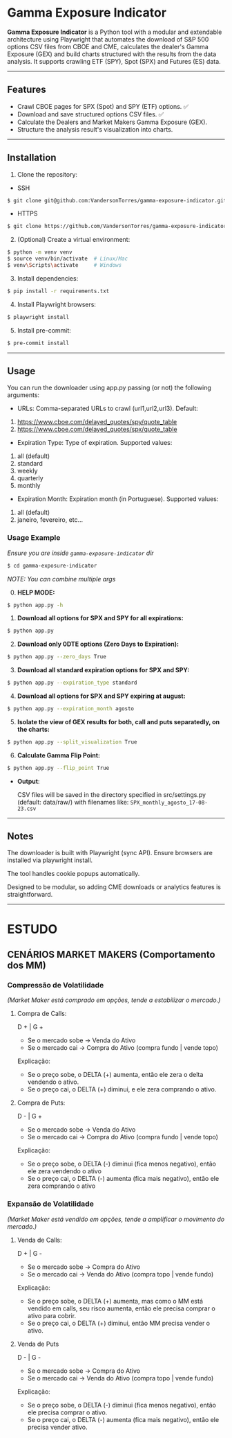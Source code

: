 # Gamma Exposure Indicator

**Gamma Exposure Indicator** is a Python tool with a modular and extendable architecture using Playwright that automates the download of S&P 500 options CSV files from CBOE and CME, calculates the dealer's Gamma Exposure (GEX) and build charts structured with the results from the data analysis. It supports crawling ETF (SPY), Spot (SPX) and Futures (ES) data.

---

## Features

- Crawl CBOE pages for SPX (Spot) and SPY (ETF) options.            ✅
- Download and save structured options CSV files.                   ✅
- Calculate the Dealers and Market Makers Gamma Exposure (GEX).
- Structure the analysis result's visualization into charts.

---

## Installation

1. Clone the repository:
- SSH
```bash
$ git clone git@github.com:VandersonTorres/gamma-exposure-indicator.git
```
- HTTPS
```bash
$ git clone https://github.com/VandersonTorres/gamma-exposure-indicator.git
```

2. (Optional) Create a virtual environment:
```bash
$ python -m venv venv
$ source venv/bin/activate  # Linux/Mac
$ venv\Scripts\activate     # Windows
```

3. Install dependencies:
```bash
$ pip install -r requirements.txt
```

4. Install Playwright browsers:

```bash
$ playwright install
```

5. Install pre-commit:

```bash
$ pre-commit install
```

---

## Usage
You can run the downloader using app.py passing (or not) the following arguments:

- URLs: Comma-separated URLs to crawl (url1,url2,url3). Default:
1. https://www.cboe.com/delayed_quotes/spy/quote_table
2. https://www.cboe.com/delayed_quotes/spx/quote_table


- Expiration Type: Type of expiration. Supported values:
1. all (default)
2. standard
3. weekly
4. quarterly
5. monthly

- Expiration Month: Expiration month (in Portuguese). Supported values:

1. all (default)
2. janeiro, fevereiro, etc...

### Usage Example

*Ensure you are inside `gamma-exposure-indicator` dir*
```bash
$ cd gamma-exposure-indicator
```

*NOTE: You can combine multiple args*

0. **HELP MODE:**
```bash
$ python app.py -h
```

1. **Download all options for SPX and SPY for all expirations:**
```bash
$ python app.py
```

2. **Download only 0DTE options (Zero Days to Expiration):**
```bash
$ python app.py --zero_days True
```

3. **Download all standard expiration options for SPX and SPY:**
```bash
$ python app.py --expiration_type standard
```

4. **Download all options for SPX and SPY expiring at august:**
```bash
$ python app.py --expiration_month agosto
```

5. **Isolate the view of GEX results for both, call and puts separatedly, on the charts:**
```bash
$ python app.py --split_visualization True
```

6. **Calculate Gamma Flip Point:**
```bash
$ python app.py --flip_point True
```
- **Output**:

    CSV files will be saved in the directory specified in src/settings.py (default: data/raw/) with filenames like: `SPX_monthly_agosto_17-08-23.csv`

---

## Notes
The downloader is built with Playwright (sync API). Ensure browsers are installed via playwright install.

The tool handles cookie popups automatically.

Designed to be modular, so adding CME downloads or analytics features is straightforward.

---

# ESTUDO

## CENÁRIOS MARKET MAKERS (Comportamento dos MM)

### Compressão de Volatilidade
*(Market Maker está comprado em opções, tende a estabilizar o mercado.)*

1. Compra de Calls:

    D + | G +

    - Se o mercado sobe  ->  Venda do Ativo
    - Se o mercado cai   ->  Compra do Ativo
    (compra fundo | vende topo)

    Explicação:
    - Se o preço sobe, o DELTA (+) aumenta, então ele zera o delta vendendo o ativo.
    - Se o preço cai, o DELTA (+) diminui, e ele zera comprando o ativo.

2. Compra de Puts:

    D - | G +

    - Se o mercado sobe  ->  Venda do Ativo
    - Se o mercado cai   ->  Compra do Ativo
    (compra fundo | vende topo)

    Explicação:
    - Se o preço sobe, o DELTA (-) diminui (fica menos negativo), então ele zera vendendo o ativo
    - Se o preço cai, o DELTA (-) aumenta (fica mais negativo), então ele zera comprando o ativo

### Expansão de Volatilidade
*(Market Maker está vendido em opções, tende a amplificar o movimento do mercado.)*

1. Venda de Calls:

    D + | G -

    - Se o mercado sobe ->  Compra do Ativo
    - Se o mercado cai  ->  Venda do Ativo
    (compra topo | vende fundo)

    Explicação:
    - Se o preço sobe, o DELTA (+) aumenta, mas como o MM está vendido em calls, seu risco aumenta, então ele precisa comprar o ativo para cobrir.
    - Se o preço cai, o DELTA (+) diminui, então MM precisa vender o ativo.

2. Venda de Puts

    D - | G -

    - Se o mercado sobe ->   Compra do Ativo
    - Se o mercado cai  ->   Venda do Ativo
    (compra topo | vende fundo)

    Explicação:

    - Se o preço sobe, o DELTA (-) diminui (fica menos negativo), então ele precisa comprar o ativo.
    - Se o preço cai, o DELTA (-) aumenta (fica mais negativo), então ele precisa vender ativo.
